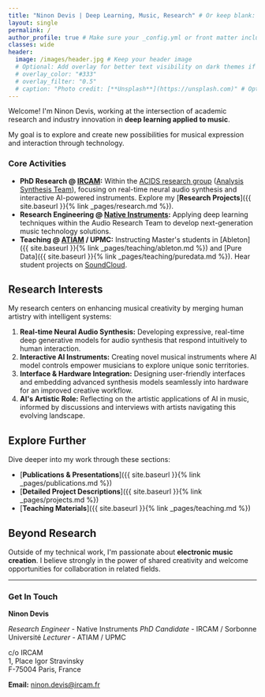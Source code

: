 ```yaml
---
title: "Ninon Devis | Deep Learning, Music, Research" # Or keep blank: title: ""
layout: single
permalink: /
author_profile: true # Make sure your _config.yml or front matter includes author details for the sidebar
classes: wide
header:
  image: /images/header.jpg # Keep your header image
  # Optional: Add overlay for better text visibility on dark themes if needed
  # overlay_color: "#333"
  # overlay_filter: "0.5"
  # caption: "Photo credit: [**Unsplash**](https://unsplash.com)" # Optional caption
---
```


Welcome! I'm Ninon Devis, working at the intersection of academic research and industry innovation in **deep learning applied to music**.

My goal is to explore and create new possibilities for musical expression and interaction through technology.

### Core Activities

* **PhD Research @ [IRCAM](http://www.ircam.fr):** Within the [ACIDS research group](http://acids.ircam.fr) ([Analysis Synthesis Team](http://anasynth.ircam.fr/home/english)), focusing on real-time neural audio synthesis and interactive AI-powered instruments. Explore my [**Research Projects**]({{ site.baseurl }}{% link _pages/research.md %}).
* **Research Engineering @ [Native Instruments](https://www.native-instruments.com/en/):** Applying deep learning techniques within the Audio Research Team to develop next-generation music technology solutions.
* **Teaching @ [ATIAM](http://atiam.ircam.fr) / UPMC:** Instructing Master's students in [Ableton]({{ site.baseurl }}{% link _pages/teaching/ableton.md %}) and [Pure Data]({{ site.baseurl }}{% link _pages/teaching/puredata.md %}). Hear student projects on [SoundCloud](https://soundcloud.com/atiam-ircam/sets).

## Research Interests

My research centers on enhancing musical creativity by merging human artistry with intelligent systems:

1.  **Real-time Neural Audio Synthesis:** Developing expressive, real-time deep generative models for audio synthesis that respond intuitively to human interaction.
2.  **Interactive AI Instruments:** Creating novel musical instruments where AI model controls empower musicians to explore unique sonic territories.
3.  **Interface & Hardware Integration:** Designing user-friendly interfaces and embedding advanced synthesis models seamlessly into hardware for an improved creative workflow.
4.  **AI's Artistic Role:** Reflecting on the artistic applications of AI in music, informed by discussions and interviews with artists navigating this evolving landscape.

## Explore Further

Dive deeper into my work through these sections:

* [**Publications & Presentations**]({{ site.baseurl }}{% link _pages/publications.md %})
* [**Detailed Project Descriptions**]({{ site.baseurl }}{% link _pages/projects.md %})
* [**Teaching Materials**]({{ site.baseurl }}{% link _pages/teaching.md %})

## Beyond Research

Outside of my technical work, I'm passionate about **electronic music creation**. I believe strongly in the power of shared creativity and welcome opportunities for collaboration in related fields.

---

### Get In Touch

**Ninon Devis**

*Research Engineer* - Native Instruments
*PhD Candidate* - IRCAM / Sorbonne Université
*Lecturer* - ATIAM / UPMC

c/o IRCAM  
1, Place Igor Stravinsky  
F-75004 Paris, France

**Email:** [ninon.devis@ircam.fr](mailto:ninon.devis@ircam.fr)
